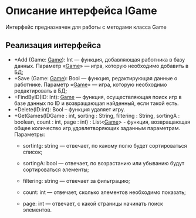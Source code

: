 # Описание интерфейса IGame
Интерфейс предназначен для работы с методами класса Game

## Реализация интерфейса
* +Add (Game: [Game](https://github.com/Tyukhaev/BTP/blob/master/docs/Game.md "объект класса Game")): Int — функция, добавляющая работника в базу данных. Параметр «[Game](https://github.com/Tyukhaev/BTP/blob/master/docs/Game.md "объект класса Game")» — игра, 
которую необходимо добавить в БД;
* +Save (Game: [Game](https://github.com/Tyukhaev/BTP/blob/master/docs/Game.md "объект класса Game")): Bool — функция, редактирующая данные о работнике. Параметр «[Game](https://github.com/Tyukhaev/BTP/blob/master/docs/Game.md "объект класса Game")» — 
игра, которую необходимо редактировать в БД;
* +FindByID(ID: Int): [Game](https://github.com/Tyukhaev/BTP/blob/master/docs/Game.md "объект класса Game")  — функция, осуществляющая поиск игр в базе данных по ID и возвращающая найденный, если такой есть. 
* +Delete(ID:int): Bool – функция удаляет игру.
* +GetGames(IDGame : int, sorting : String, filtering : String, sortingA : boolean, count : int, page : int) : List<[Game](https://github.com/Tyukhaev/BTP/blob/master/docs/Game.md "объект класса Game")> - функция, возвращающая общее количество игр,удовлетворяющих заданным параметрам.
Параметры:
	* sortintg: string — отвечает, по какому полю будет сортироваться список;
  
	* sortingA: bool — отвечает, по возрастанию или убыванию будут сортироваться элементы;
  
	* filtering: string — отвечает за фильтрацию;
  
	* count: int — отвечает, сколько элементов необходимо показать;
  
	* page: int — отвечает, с какой страницы начинать поиск элементов.
	
